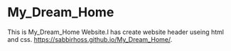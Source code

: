 # My_Dream_Home
This is My_Dream_Home Website.I has create website header useing html and css.
https://sabbirhoss.github.io/My_Dream_Home/.
